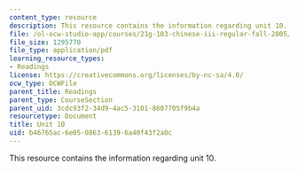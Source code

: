 ```yaml
---
content_type: resource
description: This resource contains the information regarding unit 10.
file: /ol-ocw-studio-app/courses/21g-103-chinese-iii-regular-fall-2005/b46765ac6e05086361396a40f43f2a0c_MIT21G_103F05_unit10.pdf
file_size: 1295770
file_type: application/pdf
learning_resource_types:
- Readings
license: https://creativecommons.org/licenses/by-nc-sa/4.0/
ocw_type: OCWFile
parent_title: Readings
parent_type: CourseSection
parent_uid: 3cdc93f2-34d9-4ac5-3101-8607705f9b4a
resourcetype: Document
title: Unit 10
uid: b46765ac-6e05-0863-6139-6a40f43f2a0c
---
```

This resource contains the information regarding unit 10.